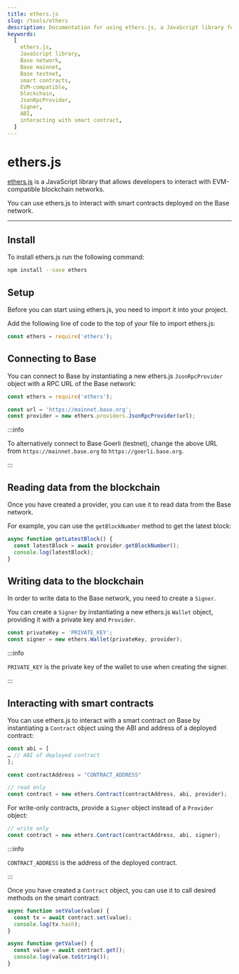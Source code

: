 ```yaml
---
title: ethers.js
slug: /tools/ethers
description: Documentation for using ethers.js, a JavaScript library for EVM-compatible blockchain interactions. This page covers installation, setup, connecting to the Base network, reading and writing blockchain data, and interacting with smart contracts.
keywords:
  [
    ethers.js,
    JavaScript library,
    Base network,
    Base mainnet,
    Base testnet,
    smart contracts,
    EVM-compatible,
    blockchain,
    JsonRpcProvider,
    Signer,
    ABI,
    interacting with smart contract,
  ]
---
```


# ethers.js

[ethers.js](https://docs.ethers.org/v5/) is a JavaScript library that allows developers to interact with EVM-compatible blockchain networks.

You can use ethers.js to interact with smart contracts deployed on the Base network.

---

## Install

To install ethers.js run the following command:

```bash
npm install --save ethers
```

## Setup

Before you can start using ethers.js, you need to import it into your project.

Add the following line of code to the top of your file to import ethers.js:

```javascript
const ethers = require('ethers');
```

## Connecting to Base

You can connect to Base by instantiating a new ethers.js `JsonRpcProvider` object with a RPC URL of the Base network:

```javascript
const ethers = require('ethers');

const url = 'https://mainnet.base.org';
const provider = new ethers.providers.JsonRpcProvider(url);
```

:::info

To alternatively connect to Base Goerli (testnet), change the above URL from `https://mainnet.base.org` to `https://goerli.base.org`.

:::

## Reading data from the blockchain

Once you have created a provider, you can use it to read data from the Base network.

For example, you can use the `getBlockNumber` method to get the latest block:

```javascript
async function getLatestBlock() {
  const latestBlock = await provider.getBlockNumber();
  console.log(latestBlock);
}
```

## Writing data to the blockchain

In order to write data to the Base network, you need to create a `Signer`.

You can create a `Signer` by instantiating a new ethers.js `Wallet` object, providing it with a private key and `Provider`.

```javascript
const privateKey = 'PRIVATE_KEY';
const signer = new ethers.Wallet(privateKey, provider);
```

:::info

`PRIVATE_KEY` is the private key of the wallet to use when creating the signer.

:::

## Interacting with smart contracts

You can use ethers.js to interact with a smart contract on Base by instantiating a `Contract` object using the ABI and address of a deployed contract:

```javascript
const abi = [
… // ABI of deployed contract
];

const contractAddress = "CONTRACT_ADDRESS"

// read only
const contract = new ethers.Contract(contractAddress, abi, provider);
```

For write-only contracts, provide a `Signer` object instead of a `Provider` object:

```javascript
// write only
const contract = new ethers.Contract(contractAddress, abi, signer);
```

:::info

`CONTRACT_ADDRESS` is the address of the deployed contract.

:::

Once you have created a `Contract` object, you can use it to call desired methods on the smart contract:

```javascript
async function setValue(value) {
  const tx = await contract.set(value);
  console.log(tx.hash);
}

async function getValue() {
  const value = await contract.get();
  console.log(value.toString());
}
```
